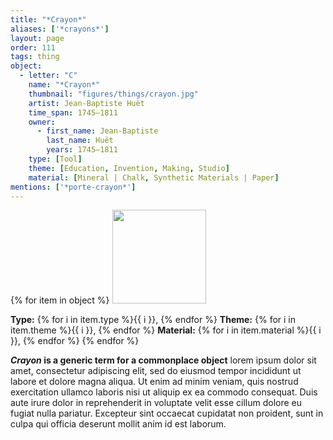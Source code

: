 ```yaml
---
title: "*Crayon*"
aliases: ['*crayons*']
layout: page
order: 111
tags: thing
object:
  - letter: "C"
    name: "*Crayon*"
    thumbnail: "figures/things/crayon.jpg"
    artist: Jean-Baptiste Huët
    time_span: 1745–1811
    owner:
      - first_name: Jean-Baptiste
        last_name: Huët
        years: 1745–1811
    type: [Tool]
    theme: [Education, Invention, Making, Studio]
    material: [Mineral | Chalk, Synthetic Materials | Paper]
mentions: ['*porte-crayon*']
---
```


{% for item in object %}
<img src="/_assets/images/{{ item.thumbnail }}" width="150"/>

**Type:** {% for i in item.type %}{{ i }}, {% endfor %}
**Theme:** {% for i in item.theme %}{{ i }}, {% endfor %}
**Material:** {% for i in item.material %}{{ i }}, {% endfor %}
{% endfor %}

***Crayon* is a generic term for a commonplace object** lorem ipsum dolor sit amet, consectetur adipiscing elit, sed do eiusmod tempor incididunt ut labore et dolore magna aliqua. Ut enim ad minim veniam, quis nostrud exercitation ullamco laboris nisi ut aliquip ex ea commodo consequat. Duis aute irure dolor in reprehenderit in voluptate velit esse cillum dolore eu fugiat nulla pariatur. Excepteur sint occaecat cupidatat non proident, sunt in culpa qui officia deserunt mollit anim id est laborum.
